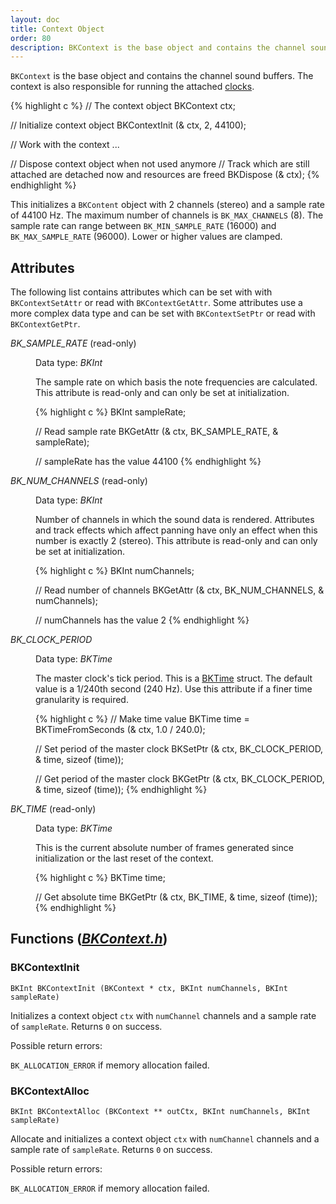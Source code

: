 ```yaml
---
layout: doc
title: Context Object
order: 80
description: BKContext is the base object and contains the channel sound buffers.
---
```


`BKContext` is the base object and contains the channel sound buffers. The context is also responsible for running the attached [clocks](../clocks-and-dividers/).

{% highlight c %}
// The context object
BKContext ctx;

// Initialize context object
BKContextInit (& ctx, 2, 44100);

// Work with the context
...

// Dispose context object when not used anymore
// Track which are still attached are detached now and resources are freed
BKDispose (& ctx);
{% endhighlight %}

This initializes a `BKContent` object with 2 channels (stereo) and a sample rate of 44100 Hz. The maximum number of channels is `BK_MAX_CHANNELS` (8). The sample rate can range between `BK_MIN_SAMPLE_RATE` (16000) and `BK_MAX_SAMPLE_RATE` (96000). Lower or higher values are clamped.

## Attributes

The following list contains attributes which can be set with with `BKContextSetAttr` or read with `BKContextGetAttr`. Some attributes use a more complex data type and can be set with `BKContextSetPtr` or read with `BKContextGetPtr`.

<dl>
<dt><var>BK_SAMPLE_RATE</var> (read-only)</dt>
<dd>

<p>Data type: <var>BKInt</var></p>

<p>The sample rate on which basis the note frequencies are calculated. This attribute is read-only and can only be set at initialization.</p>

{% highlight c %}
BKInt sampleRate;

// Read sample rate
BKGetAttr (& ctx, BK_SAMPLE_RATE, & sampleRate);

// sampleRate has the value 44100
{% endhighlight %}

</dd>
<dt><var>BK_NUM_CHANNELS</var> (read-only)</dt>
<dd>

<p>Data type: <var>BKInt</var></p>

<p>Number of channels in which the sound data is rendered. Attributes and track effects which affect panning have only an effect when this number is exactly 2 (stereo). This attribute is read-only and can only be set at initialization.</p>

{% highlight c %}
BKInt numChannels;

// Read number of channels
BKGetAttr (& ctx, BK_NUM_CHANNELS, & numChannels);

// numChannels has the value 2
{% endhighlight %}

</dd>

<dt><var>BK_CLOCK_PERIOD</var></dt>
<dd>

<p>Data type: <var>BKTime</var></p>

<p>The master clock's tick period. This is a <a href="../clocks-and-dividers/">BKTime</a> struct. The default value is a 1/240th second (240 Hz). Use this attribute if a finer time granularity is required.</p>

{% highlight c %}
// Make time value
BKTime time = BKTimeFromSeconds (& ctx, 1.0 / 240.0);

// Set period of the master clock
BKSetPtr (& ctx, BK_CLOCK_PERIOD, & time, sizeof (time));

// Get period of the master clock
BKGetPtr (& ctx, BK_CLOCK_PERIOD, & time, sizeof (time));
{% endhighlight %}

</dd>
<dt><var>BK_TIME</var> (read-only)</dt>
<dd>

<p>Data type: <var>BKTime</var></p>

<p>This is the current absolute number of frames generated since initialization or the last reset of the context.</p>

{% highlight c %}
BKTime time;

// Get absolute time
BKGetPtr (& ctx, BK_TIME, & time, sizeof (time));
{% endhighlight %}

</dd>
</dl>

## Functions <span class="header-file">(<a href="https://github.com/detomon/BlipKit/blob/master/src/BKContext.h"><var>BKContext.h</var></a>)</span>

### BKContextInit

	BKInt BKContextInit (BKContext * ctx, BKInt numChannels, BKInt sampleRate)

Initializes a context object `ctx` with `numChannel` channels and a sample rate of `sampleRate`. Returns `0` on success.

Possible return errors:

`BK_ALLOCATION_ERROR` if memory allocation failed.

### BKContextAlloc

	BKInt BKContextAlloc (BKContext ** outCtx, BKInt numChannels, BKInt sampleRate)

Allocate and initializes a context object `ctx` with `numChannel` channels and a sample rate of `sampleRate`. Returns `0` on success.

Possible return errors:

`BK_ALLOCATION_ERROR` if memory allocation failed.
